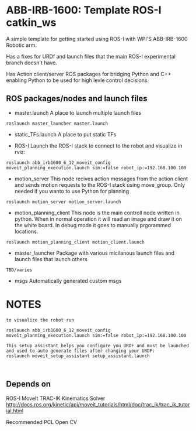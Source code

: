 # ABB-IRB-1600: Template ROS-I catkin_ws
A simple template for getting started using ROS-I with WPI'S ABB-IRB-1600 Robotic arm. 

Has a fixes for URDf and launch files that the main ROS-I experimental branch doesn't have.

Has Action client/server ROS packages for bridging Python and C++ enabling Python to be used for high levle control decisions. 


## ROS packages/nodes and launch files

- master.launch
A place to launch multiple launch files
```
roslaunch master_launcher master.launch

```

- static_TFs.launch
A place to put static TFs


- ROS-I
Launch the ROS-I stack to connect to the robot and visualize in rviz:

```
roslaunch abb_irb1600_6_12_moveit_config moveit_planning_execution.launch sim:=false robot_ip:=192.168.100.100
```

- motion_server
This node recives action messages from the action client and sends motion requests to the ROS-I stack using move_group. Only needed if you wanto to use Python for planning
```
roslaunch motion_server motion_server.launch 
```

- motion_planning_client
This node is the main controll node written in python.  When in normal operation it will read an image and draw it on the white board. In debug mode it goes to manually  prgorammed locations.

```
roslaunch motion_planning_client motion_client.launch 
```

- master_launcher
Package with various micilanous launch files and launch files that launch others

```
TBD/varies
```

- msgs
Automatically generated custom msgs

# NOTES
```
to visualize the robot run

roslaunch abb_irb1600_6_12_moveit_config moveit_planning_execution.launch sim:=false robot_ip:=192.168.100.100

This setup assistant helps you configure you URDF and must be launched and used to auto generate files after changing your URDF:
roslaunch moveit_setup_assistant setup_assistant.launch



```




## Depends on

ROS-I
MoveIt
TRAC-IK Kinematics Solver
http://docs.ros.org/kinetic/api/moveit_tutorials/html/doc/trac_ik/trac_ik_tutorial.html

Recommended 
PCL
Open CV





